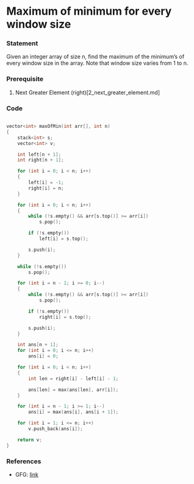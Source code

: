 # Maximum of minimum for every window size

### Statement
Given an integer array of size n, find the maximum of the minimum’s of every window size in the array. Note that window size varies from 1 to n.

### Prerequisite
1. Next Greater Element (right)[2_next_greater_element.md]

### Code

```cpp

vector<int> maxOfMin(int arr[], int n)
{
    stack<int> s;
    vector<int> v;

    int left[n + 1];
    int right[n + 1];

    for (int i = 0; i < n; i++)
    {
        left[i] = -1;
        right[i] = n;
    }

    for (int i = 0; i < n; i++)
    {
        while (!s.empty() && arr[s.top()] >= arr[i])
            s.pop();

        if (!s.empty())
            left[i] = s.top();

        s.push(i);
    }

    while (!s.empty())
        s.pop();

    for (int i = n - 1; i >= 0; i--)
    {
        while (!s.empty() && arr[s.top()] >= arr[i])
            s.pop();

        if (!s.empty())
            right[i] = s.top();

        s.push(i);
    }

    int ans[n + 1];
    for (int i = 0; i <= n; i++)
        ans[i] = 0;

    for (int i = 0; i < n; i++)
    {
        int len = right[i] - left[i] - 1;

        ans[len] = max(ans[len], arr[i]);
    }

    for (int i = n - 1; i >= 1; i--)
        ans[i] = max(ans[i], ans[i + 1]);

    for (int i = 1; i <= n; i++)
        v.push_back(ans[i]);

    return v;
}

```

### References
- GFG: [link](https://www.geeksforgeeks.org/find-the-maximum-of-minimums-for-every-window-size-in-a-given-array/)